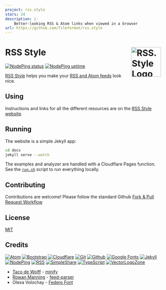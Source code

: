 ```yaml
---
project: rss.style
stars: 24
description: |-
    Better-looking RSS & Atom links when viewed in a browser
url: https://github.com/fileformat/rss.style
---
```



# RSS Style [<img alt="RSS.Style Logo" src="https://www.rss.style/favicon.svg" height="96" align="right" />](https://www.rss.style/)

[![NodePing status](https://img.shields.io/nodeping/status/tstap4yu-l4we-4f3m-81oz-miijwitm8upl?label=Current%20status)](https://nodeping.com/reports/checks/tstap4yu-l4we-4f3m-81oz-miijwitm8upl)
[![NodePing uptime](https://img.shields.io/nodeping/uptime/tstap4yu-l4we-4f3m-81oz-miijwitm8upl?label=30-day%20uptime)](https://nodeping.com/reports/uptime/tstap4yu-l4we-4f3m-81oz-miijwitm8upl)

[RSS Style](https://www.rss.style/) helps you make your [RSS and Atom feeds](https://en.wikipedia.org/wiki/Web_feed) look nice.

## Using

Instructions and links for all the different resources are on the [RSS Style website](https://www.rss.style/).

## Running

The website is a simple Jekyll app:
```bash
cd docs
jekyll serve --watch
```

The examples and analyzer are handled with a Cloudflare Pages function.  See the [`run.sh`](run.sh) script to run everything locally.

## Contributing

Contributions are welcome!  Please follow the standard Github [Fork & Pull Request Workflow](https://gist.github.com/Chaser324/ce0505fbed06b947d962)

## License

[MIT](LICENSE.txt)

## Credits

[![Atom](docs/images/atom-ar21.svg)](https://www.ietf.org/rfc/rfc4287.txt "Feed file format")
[![Bootstrap](https://www.vectorlogo.zone/logos/getbootstrap/getbootstrap-ar21.svg)](https://getbootstrap.com/ "HTML/CSS Framework")
[![Cloudflare](https://www.vectorlogo.zone/logos/cloudflare/cloudflare-ar21.svg)](https://www.cloudflare.com/ "Hosting")
[![Git](https://www.vectorlogo.zone/logos/git-scm/git-scm-ar21.svg)](https://git-scm.com/ "Version control")
[![Github](https://www.vectorlogo.zone/logos/github/github-ar21.svg)](https://github.com/ "Code hosting")
[![Google Fonts](https://www.vectorlogo.zone/logos/google/google-ar21.svg)](https://google.com/fonts "Fonts and font hosting")
[![Jekyll](https://www.vectorlogo.zone/logos/jekyllrb/jekyllrb-ar21.svg)](https://www.jekyllrb.com/ "Static website builder")
[![NodePing](https://www.vectorlogo.zone/logos/nodeping/nodeping-ar21.svg)](https://nodeping.com?rid=201109281250J5K3P "Uptime monitoring")
[![RSS](https://www.vectorlogo.zone/logos/rss/rss-ar21.svg)](https://www.rssboard.org/rss-specification "Feed file format")
[![SimpleShare](https://www.vectorlogo.zone/logos/simplesharedev/simplesharedev-ar21.svg)](https://simpleshare.dev/ "Privacy-friendly sharing links")
[![TypeScript](https://www.vectorlogo.zone/logos/typescriptlang/typescriptlang-ar21.svg)](https://www.typescriptlang.org/ "Programming Language")
[![VectorLogoZone](https://www.vectorlogo.zone/logos/vectorlogozone/vectorlogozone-ar21.svg)](https://www.vectorlogo.zone/ "Logos")

* [Taco de Wolff](https://dewolff.ai/) - [minify](https://github.com/tdewolff/minify)
* [Rowan Manning](https://rowanmanning.com/) - [feed-parser](https://github.com/rowanmanning/feed-parser)
* Olexa Volochay - [Federo Font](https://fonts.google.com/specimen/Federo)

